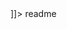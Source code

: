 <snippet>
  <content><![CDATA[
# ${1:Stream.it}
IRC controlled chatroom that can plays games through defined commands from your phone or users can just chat together live while watching people frustratingly try to control the game.
## Installation
To install the application you need to clone the repo. and run `npm i --save` to install all the dependencies.
## Usage
To use the app you need the following programs:
1. An Emulator to run the game from (ZSNES, GBA, Dolphin, ETC.) ZSNES: https://www.fosshub.com/ZSNES.html
2. A way to stream the game (only the host needs this to stream the game) OBS: https://obsproject.com/ to capture the game and http://Twitch.tv to relay the stream.
3. An IRC client app on your phone, pc or mac to connect to the chatroom and relay commands. I recommend AndroIRC for Android, TurboIRC for iphone, MIRC for windows and LimeIRC for Mac.
4. Friends! This is a lot of fun with a group of people because it's a way of controlling the game one command at a time so you either work with your friends to beat the game or work against your friends because that's just more fun.
## Contributing
My goal is to break this down into an app that can run without any external software. which is surprisingly difficult. Also, this doesn't work on Windows because it utilizes Python to convert keystrokes. (windows doesn't have Python (boo!) because they utilize their own languages to accomplish what Python does for Mac and Linux).
1. Fork it!
2. Create your feature branch: `git checkout -b my-new-feature`
3. Commit your changes: `git commit -am 'Add some feature'`
4. Push to the branch: `git push origin my-new-feature`
5. Submit a pull request :D
## History
The story begins here...
## Credits
Developers involved in creating this app:
David G.  :   https://github.com/DavidGuben
Angelo B. :   https://github.com/bov188
Mike M.   :   https://github.com/MMagnani5
Vijay C.  :   https://github.com/accutechhi


]]></content>
  <tabTrigger>readme</tabTrigger>
</snippet>
